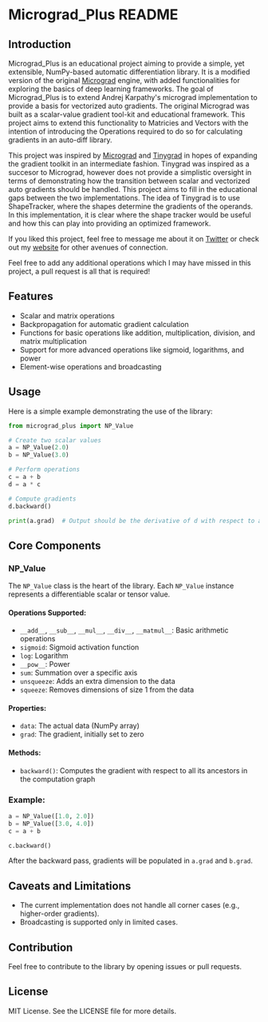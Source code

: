 # Micrograd_Plus README

## Introduction

Micrograd_Plus is an educational project aiming to provide a simple, yet extensible, NumPy-based automatic differentiation library. It is a modified version of the original [Micrograd](https://github.com/karpathy/micrograd) engine, with added functionalities for exploring the basics of deep learning frameworks. The goal of Micrograd_Plus is to extend Andrej Karpathy's micrograd implementation to provide a basis for vectorized auto gradients. The original Micrograd was built as a scalar-value gradient tool-kit and educational framework. This project aims to extend this functionality to Matricies and Vectors with the intention of introducing the Operations required to do so for calculating gradients in an auto-diff library.

This project was inspired by [Micrograd](https://github.com/karpathy/micrograd) and [Tinygrad](https://github.com/tinygrad/tinygrad) in hopes of expanding the gradient toolkit in an intermediate fashion. Tinygrad was inspired as a succesor to Micrograd, however does not provide a simplistic oversight in terms of demonstrating how the transition between scalar and vectorized auto gradients should be handled. This project aims to fill in the educational gaps between the two implementations. The idea of Tinygrad is to use ShapeTracker, where the shapes determine the gradients of the operands. In this implementation, it is clear where the shape tracker would be useful and how this can play into providing an optimized framework. 

If you liked this project, feel free to message me about it on [Twitter](https://twitter.com/jonathanzkoch) or check out my [website](https://jonathanzkoch.dev/home) for other avenues of connection.

Feel free to add any additional operations which I may have missed in this project, a pull request is all that is required!

## Features

- Scalar and matrix operations
- Backpropagation for automatic gradient calculation
- Functions for basic operations like addition, multiplication, division, and matrix multiplication
- Support for more advanced operations like sigmoid, logarithms, and power
- Element-wise operations and broadcasting

## Usage

Here is a simple example demonstrating the use of the library:

```python
from micrograd_plus import NP_Value

# Create two scalar values
a = NP_Value(2.0)
b = NP_Value(3.0)

# Perform operations
c = a + b
d = a * c

# Compute gradients
d.backward()

print(a.grad)  # Output should be the derivative of d with respect to a
```

## Core Components

### NP_Value

The `NP_Value` class is the heart of the library. Each `NP_Value` instance represents a differentiable scalar or tensor value. 

#### Operations Supported:

- `__add__`, `__sub__`, `__mul__`, `__div__`, `__matmul__`: Basic arithmetic operations
- `sigmoid`: Sigmoid activation function
- `log`: Logarithm
- `__pow__`: Power
- `sum`: Summation over a specific axis
- `unsqueeze`: Adds an extra dimension to the data
- `squeeze`: Removes dimensions of size 1 from the data

#### Properties:

- `data`: The actual data (NumPy array)
- `grad`: The gradient, initially set to zero

#### Methods:

- `backward()`: Computes the gradient with respect to all its ancestors in the computation graph

### Example:

```python
a = NP_Value([1.0, 2.0])
b = NP_Value([3.0, 4.0])
c = a + b

c.backward()
```

After the backward pass, gradients will be populated in `a.grad` and `b.grad`.

## Caveats and Limitations

- The current implementation does not handle all corner cases (e.g., higher-order gradients).
- Broadcasting is supported only in limited cases.

## Contribution

Feel free to contribute to the library by opening issues or pull requests.

## License

MIT License. See the LICENSE file for more details.
